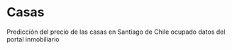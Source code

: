 # Casas
Predicción del precio de las casas en Santiago de Chile ocupado datos del portal inmobiliario
